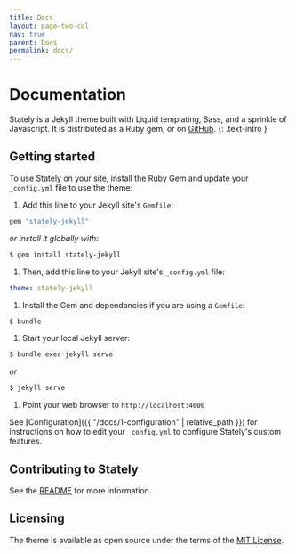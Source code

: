 ```yaml
---
title: Docs
layout: page-two-col
nav: true
parent: Docs
permalink: docs/
---
```


# Documentation

Stately is a Jekyll theme built with Liquid templating, Sass, and a sprinkle of Javascript. It is distributed as a Ruby gem, or on [GitHub][66a89d78].
{: .text-intro }

  [66a89d78]: https://github.com/pmarsceill/stately "GitHub"

## Getting started
To use Stately on your site, install the Ruby Gem and update your `_config.yml` file to use the theme:

1.  Add this line to your Jekyll site's `Gemfile`:
```ruby
gem "stately-jekyll"
```
_or install it globally with:_
```bash
$ gem install stately-jekyll
```

1.  Then, add this line to your Jekyll site's `_config.yml` file:
```yaml
theme: stately-jekyll
```

1.  Install the Gem and dependancies if you are using a `Gemfile`:
```bash
$ bundle
```

1.  Start your local Jekyll server:
```bash
$ bundle exec jekyll serve
```
_or_
```bash
$ jekyll serve
```

1.  Point your web browser to `http://localhost:4000`


See [Configuration]({{ "/docs/1-configuration" | relative_path }}) for instructions on how to edit your `_config.yml` to configure Stately's custom features.

## Contributing to Stately
See the [README](https://github.com/pmarsceill/stately/blob/master/README.md#contributing) for more information.

## Licensing
The theme is available as open source under the terms of the [MIT License](https://github.com/pmarsceill/stately/blob/master/LICENSE.txt).
